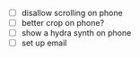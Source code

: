 - [ ] disallow scrolling on phone
- [ ] better crop on phone?
- [ ] show a hydra synth on phone
- [ ] set up email